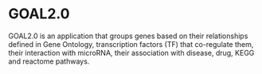 # GOAL2.0
GOAL2.0 is an application that groups genes based on their relationships defined in Gene Ontology, transcription factors (TF) that co-regulate them, their interaction with microRNA, their association with disease, drug, KEGG and reactome pathways. 
